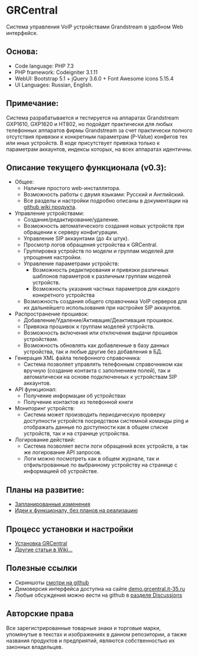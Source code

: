 # GRCentral
Система управления VoIP устройствами Grandstream в удобном Web интерфейсе.

## Основа:
* Code language: PHP 7.3
* PHP framework: Codeigniter 3.1.11
* WebUI: Bootstrap 5.1 + jQuery 3.6.0 + Font Awesome icons 5.15.4
* UI Languages: Russian, English.

## Примечание:
Система разрабатывается и тестируется на аппаратах Grandstream GXP1610, GXP1620 и HT802, но подойдет практически для любых телефонных аппаратов фирмы Grandstream за счет практически полного отсутствия привязки к конкретным параметрам (P-Value) конфигов тех или иных устройств. В коде присутствует привязка только к параметрам аккаунтов, индексы которых, на всех аппаратах идентичны.

## Описание текущего функционала (v0.3):
* Общее:
   * Наличие простого web-инсталлятора.
   * Возможность работы с двумя языками: Русский и Английский.
   * Все разделы и настройки подробно описаны в документации на [github wiki продукта](https://github.com/lumian/grcentral/wiki).
* Управление устройствами:
   * Создание/редактирование/удаление.
   * Возможность автоматического создания новых устройств при обращении к серверу конфигурации.
   * Управление SIP аккаунтами (до 4х штук).
   * Просмотр логов обращения устройства к GRCentral.
   * Группировка устройств по модели и группам моделей для упрощения настройки.
   * Управление параметрами устройств:
      * Возможность редактирования и привязки различных шаблонов параметров к различным группам моделей устройств.
      * Возможность указания частных параметров для каждого конкретного устройства
   * Возможность создания общего справочника VoIP серверов для их дальнейшего использования при настройке SIP аккаунтов.
* Распространение прошивок:
   * Добавление/Удаление/Активация/Деактивация прошивок.
   * Привязка прошивок к группам моделей устройств.
   * Возможность включения или отключения выдачи прошивок устройствам.
   * Возможность обновлять как добавленные в базу данных устройства, так и любые другие без добавления в БД.
* Генерация XML файла телефонного справочника:
   * Система позволяет управлять телефонным справочником как вручную (создание контакта с заполнением полей), так и автоматически на основе подключенных к устройствам SIP аккаунтов.
* API функционал:
   * Получение информации об устройствах
   * Получение контактов из телефонной книги
* Мониторинг устройств:
   * Система может производить периодическую проверку доступности устройств посредством системной команды ping и отображать данные по доступности как в общем списке устройств, так и на странице устройства.
* Логирование действий:
   * Система позволяет вести логи обращений всех устройств, а так же логирование API запросов.
   * Логи можно посмотреть как в общем журнале, так и отфильтрованные по выбранному устройству на странице с информацией об устройстве.

## Планы на развитие:
* [Запланированные изменения](https://github.com/lumian/grcentral/issues?q=is%3Aissue+is%3Aopen+label%3A%22Type%3A+Planned+improvement%22)
* [Идеи к функционалу, без планов на реализацию](https://github.com/lumian/grcentral/issues?q=is%3Aissue+is%3Aopen+label%3A%22Type%3A+Good+idea%22)

## Процесс установки и настройки
* [Установка GRCentral](https://github.com/lumian/grcentral/wiki/%D0%A3%D1%81%D1%82%D0%B0%D0%BD%D0%BE%D0%B2%D0%BA%D0%B0-GRCentral)
* [Другие статьи в Wiki...](https://github.com/lumian/grcentral/wiki/)

## Полезные ссылки
* Скриншоты [смотри на github](https://github.com/lumian/grcentral/tree/master/docs/screenshots/v.0.3)
* Демоверсия интерфейса доступна на сайте [demo.grcentral.it-35.ru](http://demo.grcentral.it-35.ru/)
* Любые обсуждения можно вести на github в [разделе Discussions](https://github.com/lumian/grcentral/discussions)

## Авторские права
Все зарегистрированные товарные знаки и торговые марки, упомянутые в текстах и изображениях в данном репозитории, а также названия продуктов и предприятий, являются собственностью их законных владельцев.
